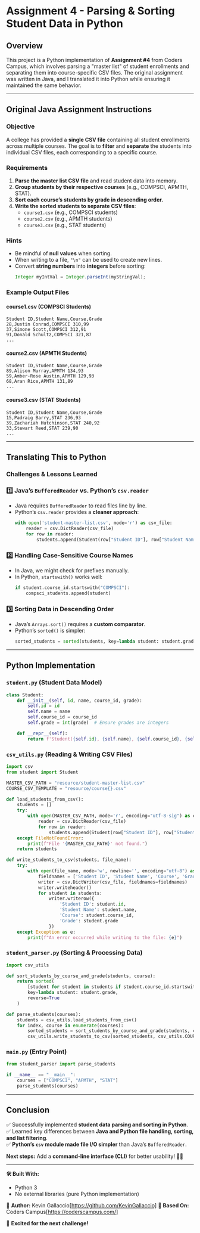 # Assignment 4 - Parsing & Sorting Student Data in Python

## **Overview**
This project is a Python implementation of **Assignment #4** from Coders Campus, which involves parsing a "master list" of student enrollments and separating them into course-specific CSV files. The original assignment was written in Java, and I translated it into Python while ensuring it maintained the same behavior.

---

## **Original Java Assignment Instructions**

### **Objective**
A college has provided a **single CSV file** containing all student enrollments across multiple courses. The goal is to **filter** and **separate** the students into individual CSV files, each corresponding to a specific course.

### **Requirements**
1. **Parse the master list CSV file** and read student data into memory.
2. **Group students by their respective courses** (e.g., COMPSCI, APMTH, STAT).
3. **Sort each course’s students by grade in descending order.**
4. **Write the sorted students to separate CSV files**:
   - `course1.csv` (e.g., COMPSCI students)
   - `course2.csv` (e.g., APMTH students)
   - `course3.csv` (e.g., STAT students)

### **Hints**
- Be mindful of **null values** when sorting.
- When writing to a file, `"\n"` can be used to create new lines.
- Convert **string numbers** into **integers** before sorting:
  ```java
  Integer myIntVal = Integer.parseInt(myStringVal);
  ```

### **Example Output Files**
#### **course1.csv** (COMPSCI Students)
```csv
Student ID,Student Name,Course,Grade
28,Justin Conrad,COMPSCI 310,99
37,Simone Scott,COMPSCI 312,91
91,Donald Schultz,COMPSCI 321,87
...
```
#### **course2.csv** (APMTH Students)
```csv
Student ID,Student Name,Course,Grade
89,Alison Murray,APMTH 134,93
59,Amber-Rose Austin,APMTH 129,93
68,Aran Rice,APMTH 131,89
...
```
#### **course3.csv** (STAT Students)
```csv
Student ID,Student Name,Course,Grade
15,Padraig Barry,STAT 236,93
39,Zachariah Hutchinson,STAT 240,92
33,Stewart Reed,STAT 239,90
...
```

---

## **Translating This to Python**
### **Challenges & Lessons Learned**

### **1️⃣ Java’s `BufferedReader` vs. Python’s `csv.reader`**
- Java requires `BufferedReader` to read files line by line.
- Python’s `csv.reader` provides a **cleaner approach**:
  ```python
  with open('student-master-list.csv', mode='r') as csv_file:
      reader = csv.DictReader(csv_file)
      for row in reader:
          students.append(Student(row["Student ID"], row["Student Name"], row["Course"], row["Grade"]))
  ```

### **2️⃣ Handling Case-Sensitive Course Names**
- In Java, we might check for prefixes manually.
- In Python, `startswith()` works well:
  ```python
  if student.course_id.startswith("COMPSCI"):
      compsci_students.append(student)
  ```

### **3️⃣ Sorting Data in Descending Order**
- Java’s `Arrays.sort()` requires a **custom comparator**.
- Python’s `sorted()` is simpler:
  ```python
  sorted_students = sorted(students, key=lambda student: student.grade, reverse=True)
  ```

---

## **Python Implementation**

### **`student.py`** (Student Data Model)
```python
class Student:
    def __init__(self, id, name, course_id, grade):
        self.id = id
        self.name = name
        self.course_id = course_id
        self.grade = int(grade)  # Ensure grades are integers

    def __repr__(self):
        return f'Student({self.id}, {self.name}, {self.course_id}, {self.grade})'
```

### **`csv_utils.py`** (Reading & Writing CSV Files)
```python
import csv
from student import Student

MASTER_CSV_PATH = "resource/student-master-list.csv"
COURSE_CSV_TEMPLATE = "resource/course{}.csv"

def load_students_from_csv():
    students = []
    try:
        with open(MASTER_CSV_PATH, mode='r', encoding="utf-8-sig") as csv_file:
            reader = csv.DictReader(csv_file)
            for row in reader:
                students.append(Student(row["Student ID"], row["Student Name"], row["Course"], row["Grade"]))
    except FileNotFoundError:
        print(f"File '{MASTER_CSV_PATH}' not found.")
    return students

def write_students_to_csv(students, file_name):
    try:
        with open(file_name, mode='w', newline='', encoding="utf-8") as csv_file:
            fieldnames = ['Student ID', 'Student Name', 'Course', 'Grade']
            writer = csv.DictWriter(csv_file, fieldnames=fieldnames)
            writer.writeheader()
            for student in students:
                writer.writerow({
                    'Student ID': student.id,
                    'Student Name': student.name,
                    'Course': student.course_id,
                    'Grade': student.grade
                })
    except Exception as e:
        print(f"An error occurred while writing to the file: {e}")
```

### **`student_parser.py`** (Sorting & Processing Data)
```python
import csv_utils

def sort_students_by_course_and_grade(students, course):
    return sorted(
        [student for student in students if student.course_id.startswith(course)],
        key=lambda student: student.grade,
        reverse=True
    )

def parse_students(courses):
    students = csv_utils.load_students_from_csv()
    for index, course in enumerate(courses):
        sorted_students = sort_students_by_course_and_grade(students, course)
        csv_utils.write_students_to_csv(sorted_students, csv_utils.COURSE_CSV_TEMPLATE.format(index + 1))
```

### **`main.py`** (Entry Point)
```python
from student_parser import parse_students

if __name__ == "__main__":
    courses = ["COMPSCI", "APMTH", "STAT"]
    parse_students(courses)
```

---

## **Conclusion**
✅ Successfully implemented **student data parsing and sorting in Python**.  
✅ Learned key differences between **Java and Python file handling, sorting, and list filtering**.  
✅ **Python’s `csv` module made file I/O simpler** than Java’s `BufferedReader`.  

**Next steps:** Add a **command-line interface (CLI)** for better usability! 🚀🐍

---

**🛠️ Built With:**
- Python 3
- No external libraries (pure Python implementation)

📌 **Author:** Kevin Gallaccio[https://github.com/KevinGallaccio]
📌 **Based On:** Coders Campus[https://coderscampus.com/]

🚀 **Excited for the next challenge!**

